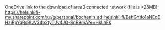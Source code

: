 OneDrive link to the download of area3 connected network (file is >25MB):
https://helsinkifi-my.sharepoint.com/:u:/g/personal/bochenin_ad_helsinki_fi/EehGYtIo1aNEqEHziRpYqRsBIJV34b2tyTUv4JQ-SnR9mA?e=HkLhFK
